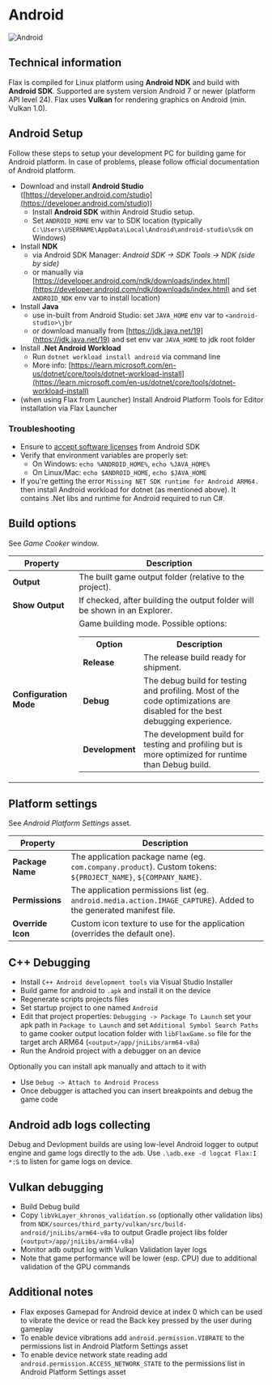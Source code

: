 # Android

![Android](media/android.jpg)

## Technical information

Flax is compiled for Linux platform using **Android NDK** and build with **Android SDK**. Supported are system version Android 7 or newer (platform API level 24). Flax uses **Vulkan** for rendering graphics on Android (min. Vulkan 1.0).

## Android Setup

Follow these steps to setup your development PC for building game for Android platform. In case of problems, please follow official documentation of Android platform.

* Download and install **Android Studio** ([https://developer.android.com/studio](https://developer.android.com/studio))
  * Install **Android SDK** within Android Studio setup.
  * Set `ANDROID_HOME` env var to SDK location (typically `C:\Users\USERNAME\AppData\Local\Android\android-studio\sdk` on Windows)
* Install **NDK**
  * via Android SDK Manager: *Android SDK -> SDK Tools -> NDK (side by side)*
  * or manually via [https://developer.android.com/ndk/downloads/index.html](https://developer.android.com/ndk/downloads/index.html) and set `ANDROID_NDK` env var to install location) 
* Install **Java**
  * use in-built from Android Studio: set `JAVA_HOME` env var to `<android-studio>\jbr`
  * or download manually from [https://jdk.java.net/19](https://jdk.java.net/19) and set env var `JAVA_HOME` to jdk root folder
* Install **.Net Android Workload**
  * Run `dotnet workload install android` via command line
  * More info: [https://learn.microsoft.com/en-us/dotnet/core/tools/dotnet-workload-install](https://learn.microsoft.com/en-us/dotnet/core/tools/dotnet-workload-install)
* (when using Flax from Launcher) Install Android Platform Tools for Editor installation via Flax Launcher

### Troubleshooting

* Ensure to [accept software licenses](https://stackoverflow.com/questions/39760172/you-have-not-accepted-the-license-agreements-of-the-following-sdk-components) from Android SDK
* Verify that environment variables are properly set:
  * On Windows: `echo %ANDROID_HOME%`, `echo %JAVA_HOME%`
  * On Linux/Mac: `echo $ANDROID_HOME`, `echo $JAVA_HOME`
* If you're getting the error `Missing NET SDK runtime for Android ARM64.` then install Android workload for dotnet (as mentioned above). It contains .Net libs and runtime for Android required to run C#.

## Build options

See *Game Cooker* window.

| Property | Description |
|--------|--------|
| **Output** | The built game output folder (relative to the project). |
| **Show Output** | If checked, after building the output folder will be shown in an Explorer. |
| **Configuration Mode** | Game building mode. Possible options: <table><tbody><tr><th>Option</th><th>Description</th></tr><tr><td>**Release**</td><td>The release build ready for shipment.</td></tr><tr><td>**Debug**</td><td>The debug build for testing and profiling. Most of the code optimizations are disabled for the best debugging experience.</td></tr><tr><td>**Development**</td><td>The development build for testing and profiling but is more optimized for runtime than Debug build.</td></tr></tbody></table>|

## Platform settings

See *Android Platform Settings* asset.

| Property | Description |
|--------|--------|
| **Package Name** | The application package name (eg. `com.company.product`). Custom tokens: `${PROJECT_NAME}`, `${COMPANY_NAME}`. |
| **Permissions** | The application permissions list (eg. `android.media.action.IMAGE_CAPTURE`). Added to the generated manifest file. |
| **Override Icon** | Custom icon texture to use for the application (overrides the default one). |

## C\+\+ Debugging

* Install `C++ Android development tools` via Visual Studio Installer
* Build game for android to `.apk` and install it on the device
* Regenerate scripts projects files
* Set startup project to one named `Android`
* Edit that project properties: `Debugging -> Package To Launch` set your apk path in `Package to Launch` and set `Additional Symbol Search Paths` to game cooker output location folder with `libFlaxGame.so` file for the target arch ARM64 (`<output>/app/jniLibs/arm64-v8a`)
* Run the Android project with a debugger on an device

Optionally you can install apk manually and attach to it with
* Use `Debug -> Attach to Android Process`
* Once debugger is attached you can insert breakpoints and debug the game code

## Android adb logs collecting

Debug and Devlopment builds are using low-level Android logger to output engine and game logs directly to the `adb`.
Use `.\adb.exe -d logcat Flax:I *:S` to listen for game logs on device.

## Vulkan debugging

* Build Debug build
* Copy `libVkLayer_khronos_validation.so` (optionally other validation libs) from `NDK/sources/third_party/vulkan/src/build-android/jniLibs/arm64-v8a` to output Gradle project libs folder (`<output>/app/jniLibs/arm64-v8a`)
* Monitor adb output log with Vulkan Validation layer logs
* Note that game performance will be lower (esp. CPU) due to additional validation of the GPU commands

## Additional notes

- Flax exposes Gamepad for Android device at index 0 which can be used to vibrate the device or read the Back key pressed by the user during gameplay
- To enable device vibrations add `android.permission.VIBRATE` to the permissions list in Android Platform Settings asset
- To enable device network state reading add `android.permission.ACCESS_NETWORK_STATE` to the permissions list in Android Platform Settings asset


